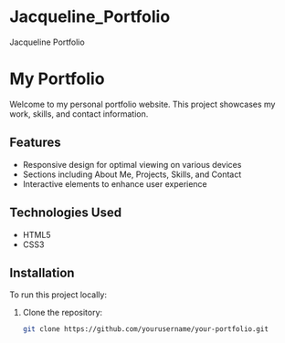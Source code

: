 # Jacqueline_Portfolio
Jacqueline Portfolio
# My Portfolio

Welcome to my personal portfolio website. This project showcases my work, skills, and contact information.

## Features

- Responsive design for optimal viewing on various devices
- Sections including About Me, Projects, Skills, and Contact
- Interactive elements to enhance user experience

## Technologies Used

- HTML5
- CSS3
  

## Installation

To run this project locally:

1. Clone the repository:

   ```bash
   git clone https://github.com/yourusername/your-portfolio.git
